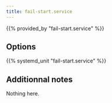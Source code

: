 ```yaml
---
title: fail-start.service
---
```


{{% provided_by "fail-start.service" %}}

## Options

{{% systemd_unit "fail-start.service" %}}

## Additionnal notes

Nothing here.